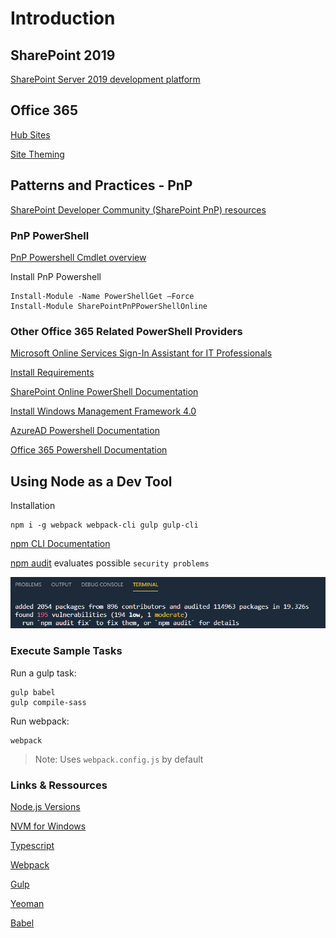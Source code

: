 # Introduction

## SharePoint 2019

[SharePoint Server 2019 development platform](https://docs.microsoft.com/en-us/sharepoint/dev/general-development/sharepoint-2019-development-platform)

## Office 365

[Hub Sites](https://docs.microsoft.com/en-us/sharepoint/dev/features/hub-site/hub-site-overview)

[Site Theming](https://docs.microsoft.com/en-us/sharepoint/dev/declarative-customization/site-theming/sharepoint-site-theming-overview)

## Patterns and Practices - PnP

[SharePoint Developer Community (SharePoint PnP) resources](https://docs.microsoft.com/en-us/sharepoint/dev/community/community)

### PnP PowerShell

[PnP Powershell Cmdlet overview](https://docs.microsoft.com/en-us/powershell/sharepoint/sharepoint-pnp/sharepoint-pnp-cmdlets?view=sharepoint-ps)

Install PnP Powershell

```
Install-Module -Name PowerShellGet –Force
Install-Module SharePointPnPPowerShellOnline
```

### Other Office 365 Related PowerShell Providers

[Microsoft Online Services Sign-In Assistant for IT Professionals](https://www.microsoft.com/en-us/download/details.aspx?id=28177)

[Install Requirements](https://docs.microsoft.com/en-us/office365/enterprise/powershell/connect-to-office-365-powershell)

[SharePoint Online PowerShell Documentation](https://docs.microsoft.com/en-us/powershell/module/sharepoint-online/?view=sharepoint-ps)

[Install Windows Management Framework 4.0](https://www.microsoft.com/en-us/download/details.aspx?id=40855)

[AzureAD Powershell Documentation](https://docs.microsoft.com/en-gb/powershell/module/Azuread/?view=azureadps-2.0)

[Office 365 Powershell Documentation](https://docs.microsoft.com/en-us/office365/enterprise/powershell/connect-to-office-365-powershell)

## Using Node as a Dev Tool

Installation

```
npm i -g webpack webpack-cli gulp gulp-cli
```

[npm CLI Documentation](https://docs.npmjs.com/cli-documentation/)

[npm audit](https://docs.npmjs.com/cli/audit.html) evaluates possible `security problems`

![audit](_images/npm-audit.png)

### Execute Sample Tasks

Run a gulp task: 

```
gulp babel
gulp compile-sass
```
Run webpack: 

```
webpack
```
> Note: Uses `webpack.config.js` by default


### Links & Ressources

[Node.js Versions](https://nodejs.org/en/download/releases/)

[NVM for Windows](https://github.com/coreybutler/nvm-windows)

[Typescript](https://www.typescriptlang.org/)

[Webpack](https://webpack.js.org/)

[Gulp](https://gulpjs.com/)

[Yeoman](https://yeoman.io/)

[Babel](https://babeljs.io/)
